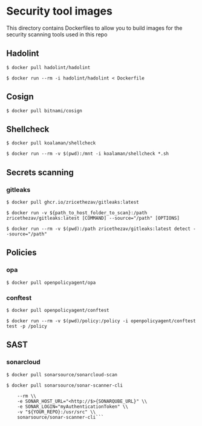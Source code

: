 # Security tool images

This directory contains Dockerfiles to allow you to build images for the security scanning tools used in this repo

## Hadolint

`$ docker pull hadolint/hadolint`

`$ docker run --rm -i hadolint/hadolint < Dockerfile`

## Cosign

`$ docker pull bitnami/cosign`

## Shellcheck

`$ docker pull koalaman/shellcheck`

`$ docker run --rm -v $(pwd):/mnt -i koalaman/shellcheck *.sh`

## Secrets scanning

### gitleaks

`$ docker pull ghcr.io/zricethezav/gitleaks:latest`

`$ docker run -v ${path_to_host_folder_to_scan}:/path zricethezav/gitleaks:latest [COMMAND] --source="/path" [OPTIONS]`

`$ docker run --rm -v $(pwd):/path zricethezav/gitleaks:latest detect --source="/path"`

## Policies

### opa

`$ docker pull openpolicyagent/opa`

### conftest

`$ docker pull openpolicyagent/conftest`

`$ docker run --rm -v $(pwd)/policy:/policy -i openpolicyagent/conftest test -p /policy`

## SAST 
### sonarcloud

`$ docker pull sonarsource/sonarcloud-scan`

`$ docker pull sonarsource/sonar-scanner-cli`

```$ docker run \\
    --rm \\
    -e SONAR_HOST_URL="<http://$>{SONARQUBE_URL}" \\
    -e SONAR_LOGIN="myAuthenticationToken" \\
    -v "${YOUR_REPO}:/usr/src" \\
    sonarsource/sonar-scanner-cli```